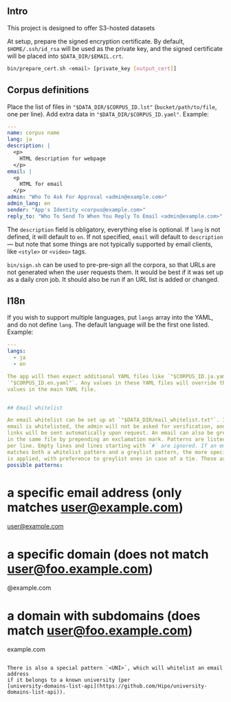 ## Intro

This project is designed to offer S3-hosted datasets

At setup, prepare the signed encryption certificate.
By default, `$HOME/.ssh/id_rsa` will be used as the private key, and
the signed certificate will be placed into `$DATA_DIR/$EMAIL.crt`.

```bash
bin/prepare_cert.sh <email> [private_key [output_cert]]
```


## Corpus definitions

Place the list of files in `"$DATA_DIR/$CORPUS_ID.lst"` (`bucket/path/to/file`,
one per line).
Add extra data in `"$DATA_DIR/$CORPUS_ID.yaml"`. Example:

```yaml
---
name: corpus name
lang: ja
description: |
  <p>
    HTML description for webpage
  </p>
email: |
  <p
    HTML for email
  </p>
admin: "Who To Ask For Approval <admin@example.com>"
admin_lang: en
sender: "App's Identity <corpus@example.com>"
reply_to: "Who To Send To When You Reply To Email <admin@example.com>"
```

The `description` field is obligatory, everything else is optional. If `lang`
is not defined, it will default to `en`. If not specified, `email` will
default to `description` — but note that some things are not typically
supported by email clients, like `<style>` or `<video>` tags.

`bin/sign.sh` can be used to pre-pre-sign all the corpora, so that URLs are
not generated when the user requests them. It would be best if it was set up
as a daily cron job. It should also be run if an URL list is added or changed.


## I18n

If you wish to support multiple languages, put `langs` array into the YAML,
and do not define `lang`. The default language will be the first one listed.
Example:

```yaml
---
langs:
  - ja
  - en

The app will then expect additional YAML files like `"$CORPUS_ID.ja.yaml"`,
`"$CORPUS_ID.en.yaml"`. Any values in these YAML files will override the
values in the main YAML file.


## Email whitelist

An email whitelist can be set up at `"$DATA_DIR/mail_whitelist.txt"`. If an
email is whitelisted, the admin will not be asked for verification, and the
links will be sent automatically upon request. An email can also be greylisted
in the same file by prepending an exclamation mark. Patterns are listed one
per line. Empty lines and lines starting with `#` are ignored. If an email
matches both a whitelist pattern and a greylist pattern, the more specific one
is applied, with preference to greylist ones in case of a tie. These are the
possible patterns:

```
# a specific email address (only matches user@example.com)
user@example.com

# a specific domain (does not match user@foo.example.com)
@example.com

# a domain with subdomains (does match user@foo.example.com)
example.com
```

There is also a special pattern `<UNI>`, which will whitelist an email address
if it belongs to a known university (per
[university-domains-list-api](https://github.com/Hipo/university-domains-list-api)).

